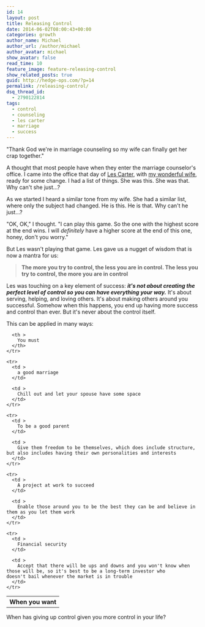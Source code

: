 ```yaml
---
id: 14
layout: post
title: Releasing Control
date: 2014-06-02T08:00:43+00:00
categories: growth
author_name: Michael
author_url: /author/michael
author_avatar: michael
show_avatar: false
read_time: 10
feature_image: feature-releasing-control 
show_related_posts: true 
guid: http://hedge-ops.com/?p=14
permalink: /releasing-control/
dsq_thread_id:
  - 2790122814
tags:
  - control
  - counseling
  - les carter
  - marriage
  - success
---
```

"Thank God we're in marriage counseling so my wife can finally get her crap together."

A thought that most people have when they enter the marriage counselor's office. I came into the office that day of [Les Carter](http://www.drlescarter.com/), with [my wonderful wife](http://www.anniehedgie.com), ready for some change. I had a list of things. She was this. She was that. Why can't she just…?<!--more-->

As we started I heard a similar tone from my wife. She had a similar list, where only the subject had changed. He is this. He is that. Why can't he just…?

"OK, OK," I thought. "I can play this game. So the one with the highest score at the end wins. I will _definitely_ have a higher score at the end of this one, honey, don't you worry."

But Les wasn't playing that game. Les gave us a nugget of wisdom that is now a mantra for us:

> **The more you try to control, the less you are in control. The less you try to control, the more you are in control**

Les was touching on a key element of success: **_it's not about creating the perfect level of control so you can have everything your way._** It's about serving, helping, and loving others. It's about making others around you successful. Somehow when this happens, you end up having more success and control than ever. But it's never about the control itself.

This can be applied in many ways:

<div class="table-responsive">
  <table  style="width:100%; "  class="easy-table easy-table-default " border="0">
    <tr>
      <th >
        When you want
      </th>
      
      <th >
        You must
      </th>
    </tr>
    
    <tr>
      <td >
        a good marriage
      </td>
      
      <td >
        Chill out and let your spouse have some space
      </td>
    </tr>
    
    <tr>
      <td >
        To be a good parent
      </td>
      
      <td >
        Give them freedom to be themselves, which does include structure, but also includes having their own personalities and interests
      </td>
    </tr>
    
    <tr>
      <td >
        A project at work to succeed
      </td>
      
      <td >
        Enable those around you to be the best they can be and believe in them as you let them work
      </td>
    </tr>
    
    <tr>
      <td >
        Financial security
      </td>
      
      <td >
        Accept that there will be ups and downs and you won't know when those will be, so it's best to be a long-term investor who doesn't bail whenever the market is in trouble
      </td>
    </tr>
  </table>
</div>

When has giving up control given you more control in your life?